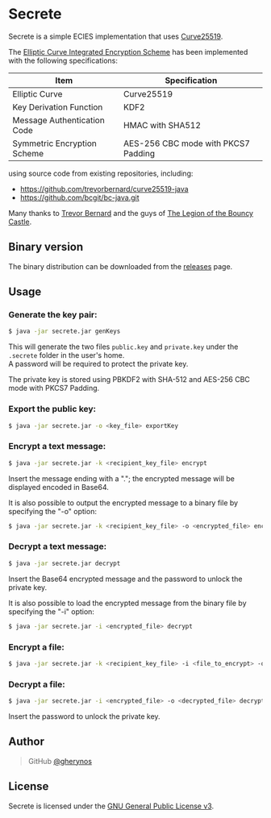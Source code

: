 Secrete
=======

Secrete is a simple ECIES implementation that uses [Curve25519](http://cr.yp.to/ecdh.html).

The [Elliptic Curve Integrated Encryption Scheme](https://en.wikipedia.org/wiki/Integrated_Encryption_Scheme) has been implemented with the following specifications:

| Item                        | Specification                       |
| --------------------------- | ----------------------------------- |
| Elliptic Curve              | Curve25519                          |
| Key Derivation Function     | KDF2                                |
| Message Authentication Code | HMAC with SHA512                    |
| Symmetric Encryption Scheme | AES-256 CBC mode with PKCS7 Padding |

using source code from existing repositories, including:

* <https://github.com/trevorbernard/curve25519-java>
* <https://github.com/bcgit/bc-java.git>

Many thanks to [Trevor Bernard](https://github.com/trevorbernard) and the guys of [The Legion of the Bouncy Castle](http://www.bouncycastle.org/java.html).

Binary version
--------------

The binary distribution can be downloaded from the [releases](https://github.com/gherynos/secrete/releases) page.

Usage
-----

### Generate the key pair:

```bash
$ java -jar secrete.jar genKeys
```

This will generate the two files `public.key` and `private.key` under the `.secrete` folder in the user's home.  
A password will be required to protect the private key.

The private key is stored using PBKDF2 with SHA-512 and AES-256 CBC mode with PKCS7 Padding.


### Export the public key:

```bash
$ java -jar secrete.jar -o <key_file> exportKey
```

### Encrypt a text message:

```bash
$ java -jar secrete.jar -k <recipient_key_file> encrypt
```

Insert the message ending with a "."; the encrypted message will be displayed encoded in Base64.

It is also possible to output the encrypted message to a binary file by specifying the "-o" option:

```bash
$ java -jar secrete.jar -k <recipient_key_file> -o <encrypted_file> encrypt
```

### Decrypt a text message:

```bash
$ java -jar secrete.jar decrypt
```

Insert the Base64 encrypted message and the password to unlock the private key.

It is also possible to load the encrypted message from the binary file by specifying the "-i" option:

```bash
$ java -jar secrete.jar -i <encrypted_file> decrypt
```

### Encrypt a file:

```bash
$ java -jar secrete.jar -k <recipient_key_file> -i <file_to_encrypt> -o <encrypted_file> encrypt
```

### Decrypt a file:

```bash
$ java -jar secrete.jar -i <encrypted_file> -o <decrypted_file> decrypt
```

Insert the password to unlock the private key.

Author
-----

> GitHub [@gherynos](https://github.com/gherynos)

License
-----

Secrete is licensed under the [GNU General Public License v3](https://www.gnu.org/licenses/gpl-3.0.html).
